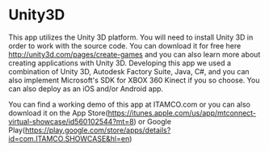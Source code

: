 Unity3D
=======

This app utilizes the Unity 3D platform. You will need to install Unity 3D in order to work with the source code.
You can download it for free here http://unity3d.com/pages/create-games and you can also learn more about creating
applications with Unity 3D. Developing this app we used a combination of Unity 3D, Autodesk Factory Suite, Java, C#,
and you can also implement Microsoft's SDK for XBOX 360 Kinect if you so choose. You can also deploy as an iOS and/or Android app.

You can find a working demo of this app at ITAMCO.com
or you can also download it on the App Store(https://itunes.apple.com/us/app/mtconnect-virtual-showcase/id560102544?mt=8)
or Google Play(https://play.google.com/store/apps/details?id=com.ITAMCO.SHOWCASE&hl=en)
